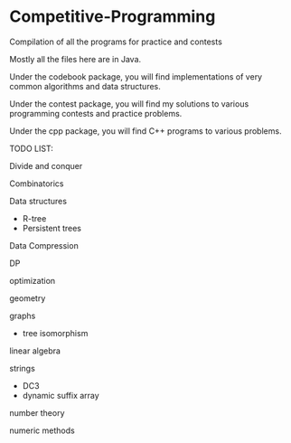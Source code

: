 # Competitive-Programming
Compilation of all the programs for practice and contests

Mostly all the files here are in Java.

Under the codebook package, you will find implementations of very common algorithms and data structures.

Under the contest package, you will find my solutions to various programming contests and practice problems.

Under the cpp package, you will find C++ programs to various problems.

TODO LIST:

Divide and conquer

Combinatorics

Data structures
 - R-tree
 - Persistent trees

Data Compression

DP

optimization

geometry

graphs
 - tree isomorphism

linear algebra

strings
 - DC3
 - dynamic suffix array

number theory

numeric methods

